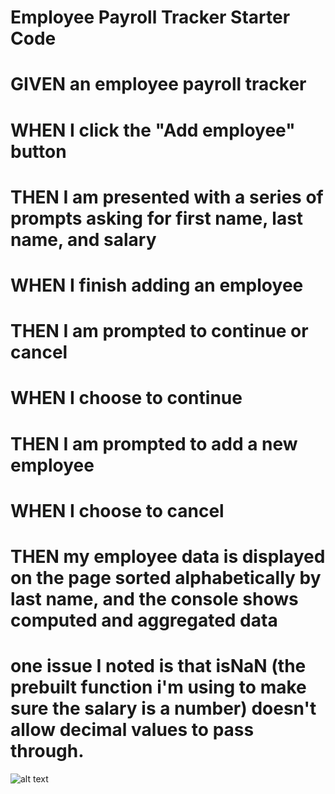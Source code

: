 # Employee Payroll Tracker Starter Code
# GIVEN an employee payroll tracker
# WHEN I click the "Add employee" button
# THEN I am presented with a series of prompts asking for first name, last name, and salary
# WHEN I finish adding an employee
# THEN I am prompted to continue or cancel
# WHEN I choose to continue
# THEN I am prompted to add a new employee
# WHEN I choose to cancel
# THEN my employee data is displayed on the page sorted alphabetically by last name, and the console shows computed and aggregated data

# one issue I noted is that isNaN (the prebuilt function i'm using to make sure the salary is a number) doesn't allow decimal values to pass through.

![alt text](./screenshot.png)

